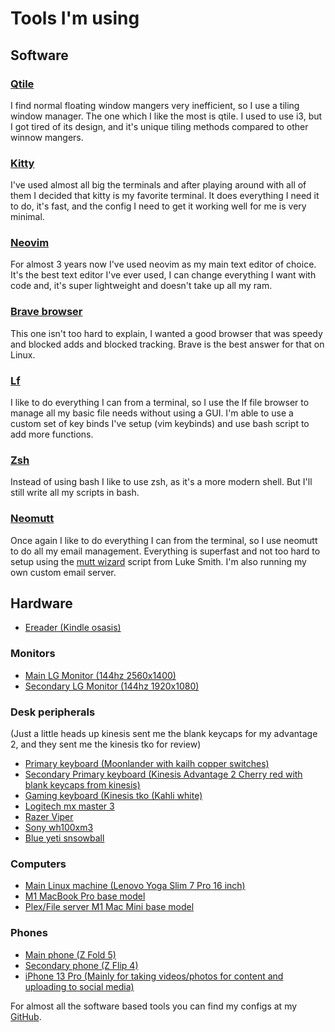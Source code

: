 # Tools I'm using
## Software
### [Qtile](https://qtile.org)
I find normal floating window mangers very inefficient, so I use a tiling
window manager. The one which I like the most is qtile. I used to use i3, but I
got tired of its design, and it's unique tiling methods compared to other
winnow mangers.

### [Kitty](https://github.com/kovidgoyal/kitty)
I've used almost all big the terminals and after playing around with all of
them I decided that kitty is my favorite terminal. It does everything I need it
to do, it's fast, and the config I need to get it working well for me is very
minimal.

### [Neovim](https://github.com/neovim/neovim)
For almost 3 years now I've used neovim as my main text editor of choice. It's
the best text editor I've ever used, I can change everything I want with code
and, it's super lightweight and doesn't take up all my ram.

### [Brave browser](https://brave.com/)
This one isn't too hard to explain, I wanted a good browser that was speedy and
blocked adds and blocked tracking. Brave is the best answer for that on Linux.

### [Lf](https://github.com/gokcehan/lf)
I like to do everything I can from a terminal, so I use the lf file browser to
manage all my basic file needs without using a GUI. I'm able to use a custom
set of key binds I've setup (vim keybinds) and use bash script to add more
functions.

### [Zsh](https://zsh.sourceforge.io/)
Instead of using bash I like to use zsh, as it's a more modern shell. But I'll
still write all my scripts in bash.

### [Neomutt](https://neomutt.org/)
Once again I like to do everything I can from the terminal, so I use neomutt to
do all my email management. Everything is superfast and not too hard to setup
using the [mutt wizard](https://github.com/LukeSmithxyz/mutt-wizard) script
from Luke Smith. I'm also running my own custom email server.

## Hardware
* [Ereader (Kindle osasis)](https://www.amazon.co.uk/amazon-kindle-oasis-8-gb-adjustable-warm-light-waterproof-graphite/dp/B07L5GDTYY)
### Monitors
* [Main LG Monitor (144hz 2560x1400)]()
* [Secondary LG Monitor (144hz 1920x1080)]()

### Desk peripherals
(Just a little heads up kinesis sent me the blank keycaps for my advantage 2, and they sent me the kinesis tko for review)
* [Primary keyboard (Moonlander with kailh copper switches)](http://zsa.io/moonlander)
* [Secondary Primary keyboard (Kinesis Advantage 2 Cherry red with blank keycaps from kinesis)](https://www.amazon.com/Kinesis-Advantage2-Ergonomic-Keyboard-KB600LFQ/dp/B07K1SMRGS)
* [Gaming keyboard (Kinesis tko (Kahli white)](https://www.amazon.co.uk/Mechanical-Keyboard-Switches-Spacebar-Aluminum/dp/B08NZYPQTQ)
* [Logitech mx master 3](https://www.amazon.co.uk/Logitech-Master-Performance-Ultra-fast-Scrolling/dp/B07W5JKHFZ/ref=sr_1_3_mod_primary_new?keywords=mx+master&sbo=RZvfv%2F%2FHxDF%2BO5021pAnSA%3D%3D&sr=8-3)
* [Razer Viper](https://www.amazon.co.uk/Razer-Viper-Lightweight-Opto-Mechanical-Ergonomics/dp/B07V6Z9RW4)
* [Sony wh100xm3](https://www.amazon.co.uk/Sony-WH-1000XM3-Wireless-Cancelling-Headphones-Black/dp/B07GDR2LYK)
* [Blue yeti snsowball](https://www.amazon.com/Blue-Snowball-Microphone-Textured-White/dp/B000EOPQ7E)

### Computers
* [Main Linux machine (Lenovo Yoga Slim 7 Pro 16 inch)](https://www.amazon.co.uk/gp/product/B09SG6PSQV/ref=ppx_yo_dt_b_search_asin_title?ie=UTF8&psc=1)
* [M1 MacBook Pro base model](https://www.amazon.co.uk/Apple-MacBook-13-inch-512GB-Storage/dp/B09GL224H4/ref=sr_1_3?keywords=M1+MacBook+pro&s=computers&sr=1-3)
* [Plex/File server M1 Mac Mini base model](https://www.amazon.co.uk/Apple-desktop-computer-10%E2%80%91core-Ethernet/dp/B0BSHHS8HP/ref=sr_1_11?keywords=M1+mac+mini&s=computers&sr=1-11&ufe=app_do%3Aamzn1.fos.cc223b57-2b86-485c-a85e-6431c1f06c86)

### Phones
* [Main phone (Z Fold 5)](https://www.samsung.com/uk/smartphones/galaxy-z-fold5/)
* [Secondary phone (Z Flip 4)](https://www.samsung.com/uk/smartphones/galaxy-z-flip4/)
* [iPhone 13 Pro (Mainly for taking videos/photos for content and uploading to social media)](https://www.amazon.co.uk/Apple-iPhone-128GB-Sierra-Renewed-Blue/dp/B09MGFQ684/ref=sr_1_3?keywords=iphone+13+pro&sr=8-3)

For almost all the software based tools you can find my
configs at my [GitHub](https://github.com/skykosiner/.dotfiles).
